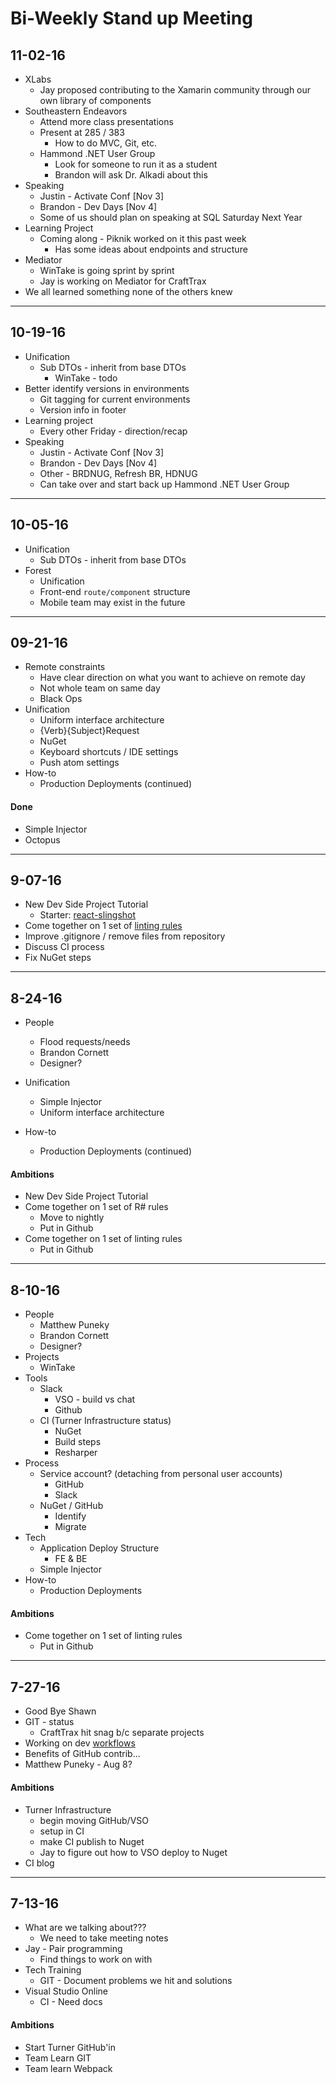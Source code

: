 # Bi-Weekly Stand up Meeting

## 11-02-16

* XLabs
  * Jay proposed contributing to the Xamarin community through our own library of components
* Southeastern Endeavors
  * Attend more class presentations
  * Present at 285 / 383
    * How to do MVC, Git, etc.
  * Hammond .NET User Group
    * Look for someone to run it as a student
    * Brandon will ask Dr. Alkadi about this
* Speaking
  * Justin - Activate Conf [Nov 3]
  * Brandon - Dev Days [Nov 4]
  * Some of us should plan on speaking at SQL Saturday Next Year
* Learning Project
  * Coming along - Piknik worked on it this past week
    * Has some ideas about endpoints and structure
* Mediator
  * WinTake is going sprint by sprint
  * Jay is working on Mediator for CraftTrax
* We all learned something none of the others knew

--------------

## 10-19-16

* Unification
  * Sub DTOs - inherit from base DTOs
    * WinTake - todo
* Better identify versions in environments
  * Git tagging for current environments
  * Version info in footer
* Learning project
  * Every other Friday - direction/recap
* Speaking
  * Justin - Activate Conf [Nov 3]
  * Brandon - Dev Days [Nov 4]
  * Other - BRDNUG, Refresh BR, HDNUG
  * Can take over and start back up Hammond .NET User Group

--------------

## 10-05-16

* Unification
  * Sub DTOs - inherit from base DTOs
* Forest
  * Unification
  * Front-end `route/component` structure
  * Mobile team may exist in the future

--------------

## 09-21-16

* Remote constraints
  * Have clear direction on what you want to achieve on remote day
  * Not whole team on same day
  * Black Ops
* Unification
    * Uniform interface architecture
    * {Verb}{Subject}Request
    * NuGet
    * Keyboard shortcuts / IDE settings
    * Push atom settings
* How-to
    * Production Deployments (continued)

#### Done
* Simple Injector
* Octopus

--------------

## 9-07-16

* New Dev Side Project Tutorial
  * Starter: [react-slingshot](https://github.com/coryhouse/react-slingshot)
* Come together on 1 set of [linting rules](js/.eslintrc)
* Improve .gitignore / remove files from repository
* Discuss CI process
* Fix NuGet steps

--------------

## 8-24-16

* People
    * Flood requests/needs
    * Brandon Cornett
    * Designer?

* Unification
    * Simple Injector
    * Uniform interface architecture

* How-to
    * Production Deployments (continued)

#### Ambitions

* New Dev Side Project Tutorial
* Come together on 1 set of R# rules
    * Move to nightly
    * Put in Github
* Come together on 1 set of linting rules
    * Put in Github

--------------

## 8-10-16

* People
    * Matthew Puneky
    * Brandon Cornett
    * Designer?
* Projects
    * WinTake
* Tools
    * Slack
        * VSO - build vs chat
        * Github
    * CI (Turner Infrastructure status)
        * NuGet
        * Build steps
        * Resharper
* Process
    * Service account? (detaching from personal user accounts)
        * GitHub
        * Slack
    * NuGet / GitHub
        * Identify
        * Migrate
* Tech
    * Application Deploy Structure
        * FE & BE
    * Simple Injector
* How-to
    * Production Deployments

#### Ambitions

* Come together on 1 set of linting rules
    * Put in Github

--------------

## 7-27-16

* Good Bye Shawn
* GIT - status
  * CraftTrax hit snag b/c separate projects
* Working on dev [workflows](https://github.com/turner-industries/dev-dept)
* Benefits of GitHub contrib...
* Matthew Puneky - Aug 8?

#### Ambitions

* Turner Infrastructure
  * begin moving GitHub/VSO
  * setup in CI
  * make CI publish to Nuget
  * Jay to figure out how to VSO deploy to Nuget
* CI blog

-----------

## 7-13-16

* What are we talking about???
    * We need to take meeting notes
* Jay - Pair programming
    * Find things to work on with
* Tech Training
    * GIT - Document problems we hit and solutions
* Visual Studio Online
    * CI - Need docs

#### Ambitions

* Start Turner GitHub'in
* Team Learn GIT
* Team learn Webpack
